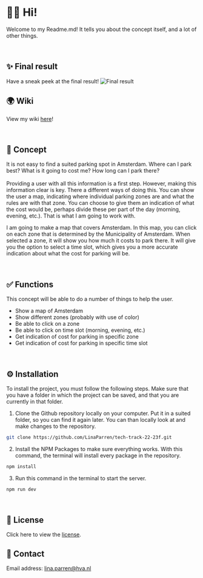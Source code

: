 # 👋🏻 Hi!

Welcome to my Readme.md! It tells you about the concept itself, and a lot of other things.

<br>

## ✨ Final result
Have a sneak peek at the final result!
<img id="result" src="./images/result.png" alt="Final result">

## 🌍 Wiki
View my wiki <a href ="https://github.com/LinaParren/tech-track-22-23f/wiki">here</a>!

<br>

## 🚗 Concept
It is not easy to find a suited parking spot in Amsterdam. Where can I park best? What is it going to cost me? How long can I park there? <br> <br>
Providing a user with all this information is a first step. However, making this information clear is key. There a different ways of doing this. You can show the user a map, indicating where individual parking zones are and what the rules are with that zone. You can choose to give them an indication of what the cost would be, perhaps divide these per part of the day (morning, evening, etc.). That is what I am going to work with. <br>

I am going to make a map that covers Amsterdam. In this map, you can click on each zone that is determined by the Municipality of Amsterdam. When selected a zone, it will show you how much it costs to park there. It will give you the option to select a time slot, which gives you a more accurate indication about what the cost for parking will be. 

<br>

## ✅ Functions
This concept will be able to do a number of things to help the user. 
- Show a map of Amsterdam
- Show different zones (probably with use of color)
- Be able to click on a zone
- Be able to click on time slot (morning, evening, etc.)
- Get indication of cost for parking in specific zone
- Get indication of cost for parking in specific time slot

<br>

## ⚙️ Installation
To install the project, you must follow the following steps. Make sure that you have a folder in which the project can be saved, and that you are currently in that folder. 

1. Clone the Github repository locally on your computer. Put it in a suited folder, so you can find it again later. You can than locally look at and make changes to the repository.
  ```sh
  git clone https://github.com/LinaParren/tech-track-22-23f.git
  ```

2. Install the NPM Packages to make sure everything works. With this command, the terminal will install every package in the repository. 
  ```sh
  npm install
  ```
 
3. Run this command in the terminal to start the server. 
  ```sh
  npm run dev
  ```

<br>

## 🪪 License
Click here to view the <a href='https://github.com/LinaParren/matching_application/blob/main/LICENSE'>license</a>.

## 📧 Contact
Email address: lina.parren@hva.nl

